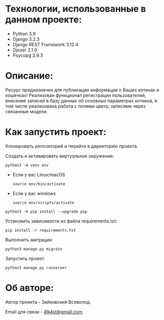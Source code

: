 # Технологии, использованные в данном проекте:
- Python 3.9
- Django 3.2.3
- Django REST Framework 3.12.4
- Djoser 2.1.0
- Psycopg 2.9.3

#  Описание:
Ресурс предназначен для публикации информации о Ваших котиках и кошечках! Реализован функционал регистрации пользователей, внесение записей в базу данных об основных параметрах котиков, в том числе реализована работа с полями цвета, записями через связанные модели.

# Как запустить проект:

Клонировать репозиторий и перейти в директорию проекта.

Cоздать и активировать виртуальное окружение:

```
python3 -m venv env
```

* Если у вас Linux/macOS

    ```
    source env/bin/activate
    ```

* Если у вас windows

    ```
    source env/scripts/activate
    ```

```
python3 -m pip install --upgrade pip
```

Установить зависимости из файла requirements.txt:

```
pip install -r requirements.txt
```

Выполнить миграции:

```
python3 manage.py migrate
```

Запустить проект:

```
python3 manage.py runserver
```

# Об авторе:

Автор проекта - Зайковский Всеволод.

Email для связи - 4lk4st@gmail.com

